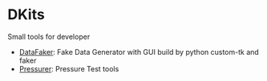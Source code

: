 # DKits

Small tools for developer

- [DataFaker](./kits/DataFaker/README.md): Fake Data Generator with GUI build by python custom-tk and faker
- [Pressurer](kits/press/README.md): Pressure Test tools